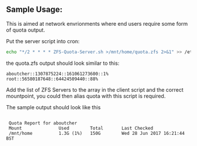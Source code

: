 ## Sample Usage:

This is aimed at network envrionments where end users require some form of quota output.

Put the server script into cron:
```bash
echo "*/2 * * * * ZFS-Quota-Server.sh >/mnt/home/quota.zfs 2>&1" >> /etc/cron.d/zfs-quota
```

the quota.zfs output should look similar to this:
```
aboutcher::1307875224::161061273600::1%
root::56580187648::64424509440::88%
```

Add the list of ZFS Servers to the array in the client script and the correct mountpoint, you could then alias quota with this script is required.

The sample output should look like this
```

 Quota Report for aboutcher
 Mount				Used		Total		Last Checked
 /mnt/home			1.3G (1%)	150G		Wed 28 Jun 2017 16:21:44 BST

```
